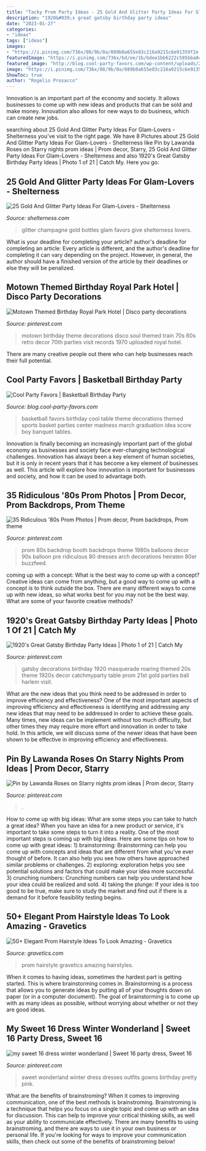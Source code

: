```yaml
---
title: "Tacky Prom Party Ideas - 25 Gold And Glitter Party Ideas For Glam-lovers"
description: "1920&#039;s great gatsby birthday party ideas"
date: "2023-01-27"
categories:
- "ideas"
tags: ["ideas"]
images:
- "https://i.pinimg.com/736x/08/9b/0a/089b0a655e83c216a9215c6e91359f2e.jpg"
featuredImage: "https://i.pinimg.com/736x/bd/ee/1b/bdee1bb6222c585bba049d74a41538c6.jpg"
featured_image: "http://blog.cool-party-favors.com/wp-content/uploads/2012/09/Basketball-Favors.jpg"
image: "https://i.pinimg.com/736x/08/9b/0a/089b0a655e83c216a9215c6e91359f2e.jpg"
ShowToc: true
author: "Rogelio Prosacco"
---
```



Innovation is an important part of the economy and society. It allows businesses to come up with new ideas and products that can be sold and make money. Innovation also allows for new ways to do business, which can create new jobs.

	

		
searching about 25 Gold And Glitter Party Ideas For Glam-Lovers - Shelterness you've visit to the right page. We have 8 Pictures about 25 Gold And Glitter Party Ideas For Glam-Lovers - Shelterness like Pin by Lawanda Roses on Starry nights prom ideas | Prom decor, Starry, 25 Gold And Glitter Party Ideas For Glam-Lovers - Shelterness and also 1920&#039;s Great Gatsby Birthday Party Ideas | Photo 1 of 21 | Catch My. Here you go:
		
    
## 25 Gold And Glitter Party Ideas For Glam-Lovers - Shelterness

<img loading=lazy src="https://i.shelterness.com/2016/10/06-glitter-champagne-bottles-for-party-or-to-give-as-favors.jpg" onerror="this.onerror=null;this.src='https://tse2.mm.bing.net/th?id=OIP.uOV335Sf56lalx6vYn9a3wHaLa&amp;pid=15.1';" alt="25 Gold And Glitter Party Ideas For Glam-Lovers - Shelterness">

_Source: shelterness.com_

>glitter champagne gold bottles glam favors give shelterness lovers. 

	

What is your deadline for completing your article?
author's deadline for completing an article:
Every article is different, and the author's deadline for completing it can vary depending on the project. However, in general, the author should have a finished version of the article by their deadlines or else they will be penalized.

    
## Motown Themed Birthday Royal Park Hotel | Disco Party Decorations

<img loading=lazy src="https://i.pinimg.com/736x/d4/70/05/d470050e59c62f4caf56f71a27ac5834--motown-party-s-party.jpg" onerror="this.onerror=null;this.src='https://tse4.mm.bing.net/th?id=OIP.ZmQid8dMXKsk_4rzFCznywHaJ6&amp;pid=15.1';" alt="Motown Themed Birthday Royal Park Hotel | Disco party decorations">

_Source: pinterest.com_

>motown birthday theme decorations disco soul themed train 70s 60s retro decor 70th parties visit records 1970 uploaded royal hotel. 

	

There are many creative people out there who can help businesses reach their full potential.

    
## Cool Party Favors | Basketball Birthday Party

<img loading=lazy src="http://blog.cool-party-favors.com/wp-content/uploads/2012/09/Basketball-Favors.jpg" onerror="this.onerror=null;this.src='https://tse3.mm.bing.net/th?id=OIP.NIR4dulhrUPbmHRRQaZX5wHaKQ&amp;pid=15.1';" alt="Cool Party Favors | Basketball Birthday Party">

_Source: blog.cool-party-favors.com_

>basketball favors birthday cool table theme decorations themed sports basket parties center madness march graduation idea score boy banquet tables. 

	

Innovation is finally becoming an increasingly important part of the global economy as businesses and society face ever-changing technological challenges. Innovation has always been a key element of human societies, but it is only in recent years that it has become a key element of businesses as well. This article will explore how innovation is important for businesses and society, and how it can be used to advantage both.

    
## 35 Ridiculous &#039;80s Prom Photos | Prom Decor, Prom Backdrops, Prom Theme

<img loading=lazy src="https://i.pinimg.com/736x/3d/41/6c/3d416c50bdaab1d61bb281a038ad024a--s-prom-balloon-backdrop.jpg" onerror="this.onerror=null;this.src='https://tse4.mm.bing.net/th?id=OIP.04B8zA1EVr1CYsMbz4dXnAHaKj&amp;pid=15.1';" alt="35 Ridiculous &#039;80s Prom Photos | Prom decor, Prom backdrops, Prom theme">

_Source: pinterest.com_

>prom 80s backdrop booth backdrops theme 1980s balloons decor 90s balloon pre ridiculous 80 dresses arch decorations heiraten 80er buzzfeed. 

	

coming up with a concept: What is the best way to come up with a concept?
Creative ideas can come from anything, but a good way to come up with a concept is to think outside the box. There are many different ways to come up with new ideas, so what works best for you may not be the best way. What are some of your favorite creative methods?

    
## 1920&#039;s Great Gatsby Birthday Party Ideas | Photo 1 Of 21 | Catch My

<img loading=lazy src="https://i.pinimg.com/736x/08/9b/0a/089b0a655e83c216a9215c6e91359f2e.jpg" onerror="this.onerror=null;this.src='https://tse2.mm.bing.net/th?id=OIP.UFLaCX6WwXoDs1OgiF_x4AHaLG&amp;pid=15.1';" alt="1920&#039;s Great Gatsby Birthday Party Ideas | Photo 1 of 21 | Catch My">

_Source: pinterest.com_

>gatsby decorations birthday 1920 masquerade roaring themed 20s theme 1920s decor catchmyparty table prom 21st gold parties ball harlem visit. 

	

What are the new ideas that you think need to be addressed in order to improve efficiency and effectiveness?
One of the most important aspects of improving efficiency and effectiveness is identifying and addressing any new ideas that may need to be addressed in order to achieve these goals. Many times, new ideas can be implement without too much difficulty, but other times they may require more effort and innovation in order to take hold. In this article, we will discuss some of the newer ideas that have been shown to be effective in improving efficiency and effectiveness.

    
## Pin By Lawanda Roses On Starry Nights Prom Ideas | Prom Decor, Starry

<img loading=lazy src="https://i.pinimg.com/736x/bd/ee/1b/bdee1bb6222c585bba049d74a41538c6.jpg" onerror="this.onerror=null;this.src='https://tse3.mm.bing.net/th?id=OIP.S45yXj6pZKr7SAmlW2MGhQHaJ3&amp;pid=15.1';" alt="Pin by Lawanda Roses on Starry nights prom ideas | Prom decor, Starry">

_Source: pinterest.com_

>. 

	

How to come up with big ideas: What are some steps you can take to hatch a great idea?
When you have an idea for a new product or service, it's important to take some steps to turn it into a reality. One of the most important steps is coming up with big ideas. Here are some tips on how to come up with great ideas: 1) brainstorming: Brainstorming can help you come up with concepts and ideas that are different from what you've ever thought of before. It can also help you see how others have approached similar problems or challenges. 2) exploring: exploration helps you see potential solutions and factors that could make your idea more successful. 3) crunching numbers: Crunching numbers can help you understand how your idea could be realized and sold. 4) taking the plunge: If your idea is too good to be true, make sure to study the market and find out if there is a demand for it before feasibility testing begins.

    
## 50+ Elegant Prom Hairstyle Ideas To Look Amazing - Gravetics

<img loading=lazy src="https://www.gravetics.com/wp-content/uploads/2018/05/Prom-Hairstyle-7.jpg" onerror="this.onerror=null;this.src='https://tse1.mm.bing.net/th?id=OIP.3U6zlq4r2ohJbJONYJ0AGQHaLG&amp;pid=15.1';" alt="50+ Elegant Prom Hairstyle Ideas To Look Amazing - Gravetics">

_Source: gravetics.com_

>prom hairstyle gravetics amazing hairstyles. 

	

When it comes to having ideas, sometimes the hardest part is getting started. This is where brainstorming comes in. Brainstorming is a process that allows you to generate ideas by putting all of your thoughts down on paper (or in a computer document). The goal of brainstorming is to come up with as many ideas as possible, without worrying about whether or not they are good ideas.

    
## My Sweet 16 Dress Winter Wonderland | Sweet 16 Party Dress, Sweet 16

<img loading=lazy src="https://i.pinimg.com/736x/18/ef/cd/18efcdc0c1a9f4163f7fce01a3fb2093.jpg" onerror="this.onerror=null;this.src='https://tse2.mm.bing.net/th?id=OIP.2Eb7TbgZH5DxwKGsGm6ZzQHaNK&amp;pid=15.1';" alt="my sweet 16 dress winter wonderland | Sweet 16 party dress, Sweet 16">

_Source: pinterest.com_

>sweet wonderland winter dress dresses outfits gowns birthday pretty pink. 

	

What are the benefits of brainstroming?
When it comes to improving communication, one of the best methods is brainstroming. Brainstroming is a technique that helps you focus on a single topic and come up with an idea for discussion. This can help to improve your critical thinking skills, as well as your ability to communicate effectively. There are many benefits to using brainstroming, and there are ways to use it in your own business or personal life. If you're looking for ways to improve your communication skills, then check out some of the benefits of brainstroming below!

